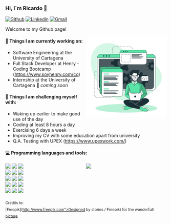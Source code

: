 ### Hi, I´m Ricardo 👋

[![Github](https://img.shields.io/badge/-Github-000?style=flat&logo=Github&logoColor=white)](https://github.com/programador5781)
[![Linkedin](https://img.shields.io/badge/-LinkedIn-blue?style=flat&logo=Linkedin&logoColor=white)](https://www.linkedin.com/in/ricardo-ricoz/)
[![Gmail](https://img.shields.io/badge/-Gmail-c14438?style=flat&logo=Gmail&logoColor=white)](mailto:programador5781@gmail.com)

Welcome to my Github page! 

<img align="right" alt="img" src="https://github.com/programador5781/programador5781/blob/main/4136918.jpg" width="50%" height="auto" />


#### 🌱 Things I am currently working on: 
- Software Engineering at the University of Cartagena  
- Full Stack Developer at Henry - Coding Bootcamp (https://www.soyhenry.com/co)
- Internship at the University of Cartagena 🚀 *coming soon*

#### :muscle: Things I am challenging myself with:
- Waking up earlier to make good use of the day
- Coding at least 8 hours a day
- Exercising 6 days a week
- Improving my CV with some education apart from university
- Q.A. Testing with UPEX (https://www.upexwork.com/)

#### :computer: Programming languages and tools: 
<p>
<img width="50%" align="right" src="https://github-readme-stats.vercel.app/api?username=programador5781&show_icons=true&hide_border=true" />

<code><img width="10%" src="https://www.vectorlogo.zone/logos/w3_html5/w3_html5-ar21.svg"></code>
<code><img width="10%" src="https://www.vectorlogo.zone/logos/w3_css/w3_css-ar21.svg"></code>
<code><img width="8%" src="https://www.vectorlogo.zone/logos/javascript/javascript-ar21.svg"></code>
<br />
<code><img width="10%" src="https://www.vectorlogo.zone/logos/reactjs/reactjs-ar21.svg"></code>
<code><img width="10%" src="https://github.com/prplx/svg-logos/blob/master/svg/redux.svg"></code>
<code><img width="10%" src="https://www.vectorlogo.zone/logos/axios/axios-ar21.svg"></code>
<br />
<code><img width="10%" src="https://www.vectorlogo.zone/logos/expressjs/expressjs-ar21.svg"></code>
<code><img width="10%" src="https://www.vectorlogo.zone/logos/nodejs/nodejs-horizontal.svg"></code>
<code><img width="10%" src="https://www.vectorlogo.zone/logos/sequelizejs/sequelizejs-ar21.svg"></code>
<br/>
<code><img width="10%" src="https://www.vectorlogo.zone/logos/python/python-ar21.svg"></code>
<code><img width="10%" src="https://www.vectorlogo.zone/logos/java/java-horizontal.svg"></code>
<code><img width="10%" src="https://www.vectorlogo.zone/logos/git-scm/git-scm-ar21.svg"></code>
<br/>
<code><img width="10%" src="https://www.vectorlogo.zone/logos/oracle/oracle-ar21.svg"></code>
<code><img width="10%" src="https://www.vectorlogo.zone/logos/postgresql/postgresql-horizontal.svg"></code> 
<code><img width="10%" src="https://www.vectorlogo.zone/logos/mysql/mysql-horizontal.svg"></code>
</p>

<sub>Credits to: <br/>[Freepik](http://www.freepik.com">Designed by stories / Freepik) for the wonderfull [picture](https://github.com/programador5781/programador5781/blob/main/4136918.jpg)</sub>



<!--
**programador5781/programador5781** is a ✨ _special_ ✨ repository because its `README.md` (this file) appears on your GitHub profile.

Here are some ideas to get you started:

- 🔭 I’m currently working on ...
- 🌱 I’m currently learning ...
- 👯 I’m looking to collaborate on ...
- 🤔 I’m looking for help with ...
- 💬 Ask me about ...
- 📫 How to reach me: ...
- 😄 Pronouns: ...
- ⚡ Fun fact: ...
-->
